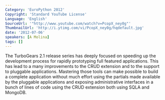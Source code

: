 ```yaml
---
Category: 'EuroPython 2012'
Copyright: 'Standard YouTube License'
Language: 'English'
SourceUrl: '"http://www.youtube.com/watch?v=PcopX_ney0g"'
ThumbnailUrl: 'http://i.ytimg.com/vi/PcopX_ney0g/hqdefault.jpg'
date: '2012-07-06'
speakers: [A Molina]
tags: []
---
```

The TurboGears 2.1 release series has deeply focused on speeding up the
development process for rapidly prototyping full featured applications. This
has lead to a many improvements to the CRUD extension and to the support to
pluggable applications. Mastering those tools can make possible to build a
complete application without much effort using the partials made available by
the pluggable applications and exposing administrative interfaces in a bunch
of lines of code using the CRUD extension both using SQLA and MongoDB.

